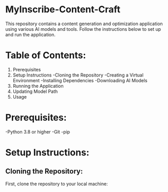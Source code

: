 # MyInscribe-Content-Craft

This repository contains a content generation and optimization application using various AI models and tools. Follow the instructions below to set up and run the application.

# Table of Contents:
1. Prerequisites
2. Setup Instructions
    -Cloning the Repository
    -Creating a Virtual Environment
    -Installing Dependencies
    -Downloading AI Models
3. Running the Application
4. Updating Model Path
5. Usage
# Prerequisites:
  -Python 3.8 or higher
  -Git
  -pip
# Setup Instructions:
## Cloning the Repository:
First, clone the repository to your local machine:
